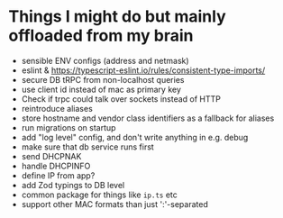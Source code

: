 # Things I might do but mainly offloaded from my brain

- sensible ENV configs (address and netmask)
- eslint & https://typescript-eslint.io/rules/consistent-type-imports/
- secure DB tRPC from non-localhost queries
- use client id instead of mac as primary key
- Check if trpc could talk over sockets instead of HTTP
- reintroduce aliases
- store hostname and vendor class identifiers as a fallback for aliases
- run migrations on startup
- add "log level" config, and don't write anything in e.g. debug
- make sure that db service runs first
- send DHCPNAK
- handle DHCPINFO
- define IP from app?
- add Zod typings to DB level
- common package for things like `ip.ts` etc
- support other MAC formats than just ':'-separated
